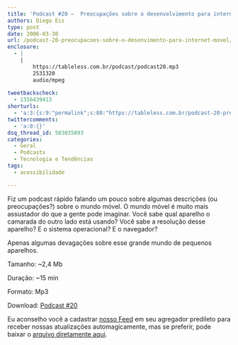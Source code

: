```yaml
---
title: 'Podcast #20 –  Preocupações sobre o desenvolvimento para internet móvel'
authors: Diego Eis
type: post
date: 2006-03-30
url: /podcast-20-preocupacoes-sobre-o-desenvimento-para-internet-movel/
enclosure:
  - |
    |
        https://tableless.com.br/podcast/podcast20.mp3
        2531320
        audio/mpeg
        
tweetbackscheck:
  - 1356439413
shorturls:
  - 'a:3:{s:9:"permalink";s:88:"https://tableless.com.br/podcast-20-preocupacoes-sobre-o-desenvimento-para-internet-movel";s:7:"tinyurl";s:26:"https://tinyurl.com/3zdj5or";s:4:"isgd";s:19:"https://is.gd/FTgTQm";}'
twittercomments:
  - 'a:0:{}'
dsq_thread_id: 503035093
categories:
  - Geral
  - Podcasts
  - Tecnologia e Tendências
tags:
  - acessibilidade

---
```

Fiz um podcast rápido falando um pouco sobre algumas descrições (ou preocupações?) sobre o mundo móvel. O mundo móvel é muito mais assustador do que a gente pode imaginar. Você sabe qual aparelho o camarada do outro lado está usando? Você sabe a resolução desse aparelho? E o sistema operacional? E o navegador?
  
Apenas algumas devagações sobre esse grande mundo de pequenos aparelhos.

Tamanho: ~2,4 Mb
  
Duração: ~15 min
  
Formato: Mp3
  
Download: [Podcast #20][1]

Eu aconselho você a cadastrar [nosso Feed][2] em seu agregador predileto para receber nossas atualizações automagicamente, mas se preferir, pode baixar o [arquivo diretamente aqui][1].

 [1]: https://tableless.com.br/podcast/podcast20.mp3 "Podcast 20 do Tableless"
 [2]: https://tableless.com.br/feed/ "Notícias e Podcasts sobre Web Standards"